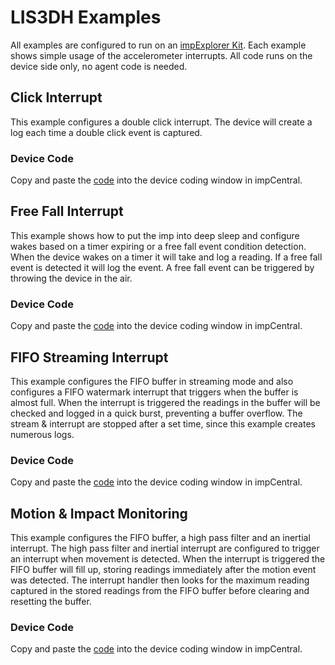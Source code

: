 # LIS3DH Examples #

All examples are configured to run on an [impExplorer Kit](https://developer.electricimp.com/hardware/resources/reference-designs/explorerkit). Each example shows simple usage of the accelerometer interrupts. All code runs on the device side only, no agent code is needed. 

## Click Interrupt ##

This example configures a double click interrupt. The device will create a log each time a double click event is captured.

### Device Code ###

Copy and paste the [code](./simpleClickInterrupt.example.device.nut) into the device coding window in impCentral.

## Free Fall Interrupt ##

This example shows how to put the imp into deep sleep and configure wakes based on a timer expiring or a free fall event condition detection. When the device wakes on a timer it will take and log a reading. If a free fall event is detected it will log the event. A free fall event can be triggered by throwing the device in the air.

### Device Code ###

Copy and paste the [code](./simpleFreefallInterrupt.example.device.nut) into the device coding window in impCentral.

## FIFO Streaming Interrupt ##

This example configures the FIFO buffer in streaming mode and also configures a FIFO watermark interrupt that triggers when the buffer is almost full. When the interrupt is triggered the readings in the buffer will be checked and logged in a quick burst, preventing a buffer overflow. The stream & interrupt are stopped after a set time, since this example creates numerous logs. 

### Device Code ###

Copy and paste the [code](./simpleFIFOStream.example.device.nut) into the device coding window in impCentral.

## Motion & Impact Monitoring ##

This example configures the FIFO buffer, a high pass filter and an inertial interrupt. The high pass filter and inertial interrupt are configured to trigger an interrupt when movement is detected. When the interrupt is triggered the FIFO buffer will fill up, storing readings immediately after the motion event was detected. The interrupt handler then looks for the maximum reading captured in the stored readings from the FIFO buffer before clearing and resetting the buffer.  

### Device Code ###

Copy and paste the [code](./simpleMotionAndImpactMonitor.example.device.nut) into the device coding window in impCentral.
